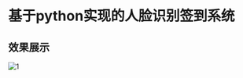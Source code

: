 # 基于python实现的人脸识别签到系统
## 效果展示
![1](https://user-images.githubusercontent.com/57986069/155431634-363e0b90-4a51-4fb3-ae0f-a2adc7ed2e9a.png)
